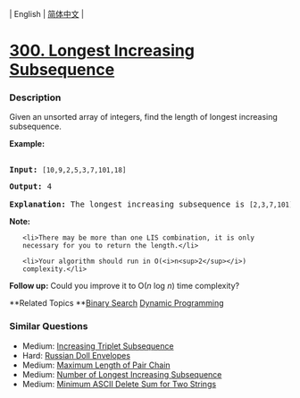 | English | [简体中文](README.md) |

# [300. Longest Increasing Subsequence](https://leetcode-cn.com/problems/longest-increasing-subsequence)
 ### Description
<p>Given an unsorted array of integers, find the length of longest increasing subsequence.</p>

<p><b>Example:</b></p>

<pre>
<b>Input:</b> <code>[10,9,2,5,3,7,101,18]
</code><b>Output: </b>4 
<strong>Explanation: </strong>The longest increasing subsequence is <code>[2,3,7,101]</code>, therefore the length is <code>4</code>. </pre>

<p><strong>Note: </strong></p>

<ul>
	<li>There may be more than one LIS combination, it is only necessary for you to return the length.</li>
	<li>Your algorithm should run in O(<i>n<sup>2</sup></i>) complexity.</li>
</ul>

<p><b>Follow up:</b> Could you improve it to O(<i>n</i> log <i>n</i>) time complexity?</p>

**Related Topics	**[Binary Search](https://leetcode-cn.com/tag/binary-search) [Dynamic Programming](https://leetcode-cn.com/tag/dynamic-programming) 

### Similar Questions
 - Medium:	[Increasing Triplet Subsequence](https://leetcode-cn.com/problems/increasing-triplet-subsequence) 
 - Hard:	[Russian Doll Envelopes](https://leetcode-cn.com/problems/russian-doll-envelopes) 
 - Medium:	[Maximum Length of Pair Chain](https://leetcode-cn.com/problems/maximum-length-of-pair-chain) 
 - Medium:	[Number of Longest Increasing Subsequence](https://leetcode-cn.com/problems/number-of-longest-increasing-subsequence) 
 - Medium:	[Minimum ASCII Delete Sum for Two Strings](https://leetcode-cn.com/problems/minimum-ascii-delete-sum-for-two-strings) 
